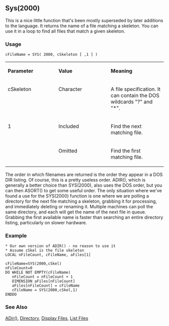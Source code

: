 ## Sys(2000)

This is a nice little function that's been mostly superseded by later additions to the language. It returns the name of a file matching a skeleton. You can use it in a loop to find all files that match a given skeleton.

### Usage

```foxpro
cFileName = SYS( 2000, cSkeleton [ ,1 ] )
```
<table>
<tr>
  <td width="32%" valign="top">
  <p><b>Parameter</b></p>
  </td>
  <td width="23%" valign="top">
  <p><b>Value</b></p>
  </td>
  <td width="45%" valign="top">
  <p><b>Meaning</b></p>
  </td>
 </tr>
<tr>
  <td width="32%" valign="top">
  <p>cSkeleton</p>
  </td>
  <td width="23%" valign="top">
  <p>Character</p>
  </td>
  <td width="45%" valign="top">
  <p>A file specification. It can contain the DOS wildcards &quot;?&quot; and &quot;*&quot;.</p>
  </td>
 </tr>
<tr>
  <td width="32%" rowspan="2" valign="top">
  <p>1</p>
  </td>
  <td width="23%" valign="top">
  <p>Included</p>
  </td>
  <td width="45%" valign="top">
  <p>Find the next matching file.</p>
  </td>
 </tr>
<tr>
  <td width="33%" valign="top">
  <p>Omitted</p>
  </td>
  <td width="67%" valign="top">
  <p>Find the first matching file.</p>
  </td>
 </tr>
</table>

The order in which filenames are returned is the order they appear in a DOS DIR listing. Of course, this is a pretty useless order. ADIR(), which is generally a better choice than SYS(2000), also uses the DOS order, but you can then ASORT() to get some useful order. The only situation where we've found a use for the SYS(2000) function is one where we are polling a directory for the next file matching a skeleton, grabbing it for processing, and immediately deleting or renaming it. Multiple machines can poll the same directory, and each will get the name of the next file in queue. Grabbing the first available name is faster than searching an entire directory listing, particularly on slower hardware.

### Example

```foxpro
* Our own version of ADIR() - no reason to use it
* Assume cSkel is the file skeleton
LOCAL nFileCount, cFileName, aFiles[1]

cFileName=SYS(2000,cSkel)
nFileCount=0
DO WHILE NOT EMPTY(cFileName)
   nFileCount = nFileCount + 1
   DIMENSION aFiles[nFileCount]
   aFiles[nFileCount] = cFileName
   cFileName = SYS(2000,cSkel,1)
ENDDO
```
### See Also

[ADir()](s4g212.md), [Directory](s4g108.md), [Display Files](s4g108.md), [List Files](s4g108.md)